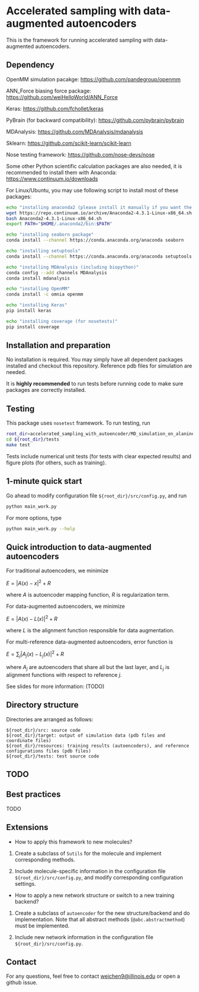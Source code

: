 # Accelerated sampling with data-augmented autoencoders

This is the framework for running accelerated sampling with data-augmented autoencoders.

## Dependency

OpenMM simulation pacakge: https://github.com/pandegroup/openmm

ANN_Force biasing force package: https://github.com/weiHelloWorld/ANN_Force

Keras: https://github.com/fchollet/keras

PyBrain (for backward compatibility): https://github.com/pybrain/pybrain

MDAnalysis: https://github.com/MDAnalysis/mdanalysis

Sklearn: https://github.com/scikit-learn/scikit-learn

Nose testing framework: https://github.com/nose-devs/nose

Some other Python scientific calculation packages are also needed, it is recommended to install them with Anaconda: https://www.continuum.io/downloads

For Linux/Ubuntu, you may use following script to install most of these packages:

```bash
echo "installing anaconda2 (please install it manually if you want the latest version)"
wget https://repo.continuum.io/archive/Anaconda2-4.3.1-Linux-x86_64.sh
bash Anaconda2-4.3.1-Linux-x86_64.sh
export PATH="$HOME/.anaconda2/bin:$PATH"

echo "installing seaborn package"
conda install --channel https://conda.anaconda.org/anaconda seaborn

echo "installing setuptools"
conda install --channel https://conda.anaconda.org/anaconda setuptools

echo "installing MDAnalysis (including biopython)"
conda config --add channels MDAnalysis
conda install mdanalysis

echo "installing OpenMM"
conda install -c omnia openmm

echo "installing Keras"
pip install keras

echo "installing coverage (for nosetests)"
pip install coverage
```


## Installation and preparation

No installation is required.  You may simply have all dependent packages installed and checkout this repository.  Reference pdb files for simulation are needed.

It is **highly recommended** to run tests before running code to make sure packages are correctly installed.

## Testing

This package uses `nosetest` framework.  To run testing, run

```bash
root_dir=accelerated_sampling_with_autoencoder/MD_simulation_on_alanine_dipeptide/current_work
cd ${root_dir}/tests
make test
```

Tests include numerical unit tests (for tests with clear expected results) and figure plots (for others, such as training).

## 1-minute quick start

Go ahead to modify configuration file `${root_dir}/src/config.py`, and run 

```bash
python main_work.py
```

For more options, type

```bash
python main_work.py --help
```

## Quick introduction to data-augmented autoencoders

For traditional autoencoders, we minimize

$E=|A(x)-x|^2 + R$

where $A$ is autoencoder mapping function, $R$ is regularization term.

For data-augmented autoencoders, we minimize

$E=|A(x)-L(x)|^2 + R$

where $L$ is the alignment function responsible for data augmentation.

For multi-reference data-augmented autoencoders, error function is 

$E=\sum_j |A_j(x)-L_j(x)|^2 + R$

where $A_j$ are autoencoders that share all but the last layer, and $L_j$ is alignment functions with respect to reference $j$.

See slides for more information: (TODO)

## Directory structure

Directories are arranged as follows:

```
${root_dir}/src: source code
${root_dir}/target: output of simulation data (pdb files and coordinate files)
${root_dir}/resources: training results (autoencoders), and reference configurations files (pdb files)
${root_dir}/tests: test source code
```


## TODO

## Best practices

TODO

## Extensions

- How to apply this framework to new molecules?

1. Create a subclass of `Sutils` for the molecule and implement corresponding methods.

2. Include molecule-specific information in the configuration file `${root_dir}/src/config.py`, and modify corresponding configuration settings.

- How to apply a new network structure or switch to a new training backend?

1. Create a subclass of `autoencoder` for the new structure/backend and do implementation.  Note that all abstract methods (`@abc.abstractmethod`) must be implemented.

2. Include new network information in the configuration file `${root_dir}/src/config.py`.

## Contact

For any questions, feel free to contact weichen9@illinois.edu or open a github issue.
